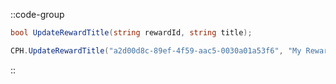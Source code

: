 ::code-group
  ```csharp [Method]
  bool UpdateRewardTitle(string rewardId, string title);
  ```
  ```csharp [Example]
  CPH.UpdateRewardTitle("a2d00d8c-89ef-4f59-aac5-0030a01a53f6", "My Reward");
  ```
::